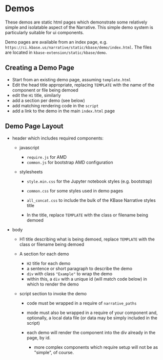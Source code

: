 # Demos

These demos are static html pages which demonstrate some relatively simple and isolatable aspect of the Narrative. This simple demo system is particularly suitable for ui components.

Demo pages are available from an index page, e.g. `https://ci.kbase.us/narrative/static/kbase/demo/index.html`. The files are located in `kbase-extension/static/kbase/demo`.

## Creating a Demo Page

-   Start from an existing demo page, assuming `template.html` 
-   Edit the head title appropriate, replacing `TEMPLATE` with the name of the component or file being demoed
-   edit the `H1` title, similarly
-   add a section per demo (see below)
-   add matching rendering code in the `script`
-   add a link to the demo in the main `index.html` page

## Demo Page Layout

-   header which includes required components:
    -   javascript
        -   `require.js` for AMD
        -   `common.js` for bootstrap AMD configuration

    -   stylesheets
        -   `style.min.css` for the Jupyter notebook styles (e.g. bootstrap)

        -   `common.css` for some styles used in demo pages

        -   `all_concat.css` to include the bulk of the KBase Narrative styles
            title

        -   In the title, replace `TEMPLATE` with the class or filename being demoed
        
-   body

    -   H1 title describing what is being demoed, replace `TEMPLATE` with the class or filename being demoed

    -   A section for each demo
        -   `H2` title for each demo
        -   a sentence or short paragraph to describe the demo
        -   `div` with class `"Example"` to wrap the demo
        -   within this, a `div` with a unique id (will match code below) in which to render the demo

    -   script section to invoke the demo
        -   code must be wrapped in a require of `narrative_paths`

        -   mode must also be wrapped in a require of your component and, optionally, a local data file (or data may be simply included in the script)
        
        -   each demo will render the component into the div already in the page, by id.
            -   more complex components which require setup will not be as "simple", of course.
